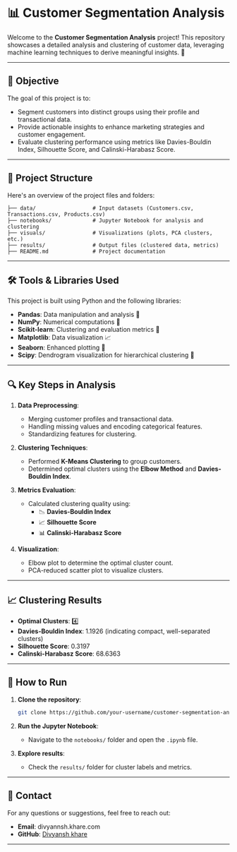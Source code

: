 # 📊 Customer Segmentation Analysis

Welcome to the **Customer Segmentation Analysis** project! This repository showcases a detailed analysis and clustering of customer data, leveraging machine learning techniques to derive meaningful insights. 🚀

---

## 🌟 **Objective**
The goal of this project is to:
- Segment customers into distinct groups using their profile and transactional data.
- Provide actionable insights to enhance marketing strategies and customer engagement.
- Evaluate clustering performance using metrics like Davies-Bouldin Index, Silhouette Score, and Calinski-Harabasz Score.

---

## 📂 **Project Structure**
Here's an overview of the project files and folders:

```
├── data/                  # Input datasets (Customers.csv, Transactions.csv, Products.csv)
├── notebooks/             # Jupyter Notebook for analysis and clustering
├── visuals/               # Visualizations (plots, PCA clusters, etc.)
├── results/               # Output files (clustered data, metrics)
├── README.md              # Project documentation
```

---

## 🛠️ **Tools & Libraries Used**
This project is built using Python and the following libraries:

- **Pandas**: Data manipulation and analysis 🐼
- **NumPy**: Numerical computations 🔢
- **Scikit-learn**: Clustering and evaluation metrics 🤖
- **Matplotlib**: Data visualization 📈
- **Seaborn**: Enhanced plotting 🎨
- **Scipy**: Dendrogram visualization for hierarchical clustering 🧬

---

## 🔍 **Key Steps in Analysis**
1. **Data Preprocessing**:
   - Merging customer profiles and transactional data.
   - Handling missing values and encoding categorical features.
   - Standardizing features for clustering.

2. **Clustering Techniques**:
   - Performed **K-Means Clustering** to group customers.
   - Determined optimal clusters using the **Elbow Method** and **Davies-Bouldin Index**.

3. **Metrics Evaluation**:
   - Calculated clustering quality using:
     - 📉 **Davies-Bouldin Index**
     - 📈 **Silhouette Score**
     - 📊 **Calinski-Harabasz Score**

4. **Visualization**:
   - Elbow plot to determine the optimal cluster count.
   - PCA-reduced scatter plot to visualize clusters.

---

## 📈 **Clustering Results**
- **Optimal Clusters**: 4️⃣
- **Davies-Bouldin Index**: 1.1926 (indicating compact, well-separated clusters)
- **Silhouette Score**: 0.3197
- **Calinski-Harabasz Score**: 68.6363

---

## 📜 **How to Run**

1. **Clone the repository**:
   ```bash
   git clone https://github.com/your-username/customer-segmentation-analysis.git
   ```

2. **Run the Jupyter Notebook**:
   - Navigate to the `notebooks/` folder and open the `.ipynb` file.

3. **Explore results**:
   - Check the `results/` folder for cluster labels and metrics.

---

## 📧 **Contact**
For any questions or suggestions, feel free to reach out:
- **Email**: divyannsh.khare.com
- **GitHub**: [Divyansh khare](https://github.com/khare-divyansh)

---

